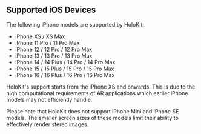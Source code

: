 ## Supported iOS Devices

The following iPhone models are supported by HoloKit:

- iPhone XS / XS Max
- iPhone 11 Pro / 11 Pro Max
- iPhone 12 / 12 Pro / 12 Pro Max
- iPhone 13 / 13 Pro / 13 Pro Max
- iPhone 14 / 14 Plus / 14 Pro / 14 Pro Max
- iPhone 15 / 15 Plus / 15 Pro / 15 Pro Max
- iPhone 16 / 16 Plus / 16 Pro / 16 Pro Max

HoloKit's support starts from the iPhone XS and onwards. This is due to the high computational requirements of AR applications which earlier iPhone models may not efficiently handle.

Please note that HoloKit does not support iPhone Mini and iPhone SE models. The smaller screen sizes of these models limit their ability to effectively render stereo images.
